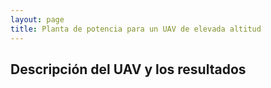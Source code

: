 ```yaml
---
layout: page
title: Planta de potencia para un UAV de elevada altitud
---
```


## Descripción del UAV y los resultados
